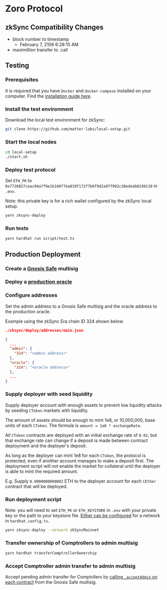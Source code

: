 # Zoro Protocol

## zkSync Compatibility Changes

- block number to timestamp
  - February 7, 2106 6:28:15 AM
- maximillion transfer to .call

## Testing

### Prerequisites

It is required that you have `Docker` and `docker-compose` installed on your computer. Find the [installation guide here](https://docs.docker.com/get-docker/).

### Install the test environment

Download the local test environment for zkSync:

```bash
git clone https://github.com/matter-labs/local-setup.git
```

### Start the local nodes

```bash
cd local-setup
./start.sh
```

### Deploy test protocol

Set `ETH_PK` to `0x7726827caac94a7f9e1b160f7ea819f172f7b6f9d2a97f992c38edeab82d4110` in `.env`.

Note: this private key is for a rich wallet configured by the zkSync local setup.

```bash
yarn zksync-deploy
```

### Run tests

```bash
yarn hardhat run script/test.ts
```

## Production Deployment

### Create a [Gnosis Safe](https://app.safe.global/) multisig

### Deploy a [production oracle](https://github.com/zoro-protocol/open-oracle/tree/master/zksync)

### Configure addresses

Set the admin address to a Gnosis Safe multisig and the oracle address to the production oracle.

Example using the zkSync Era chain ID 324 shown below.

```json
./zksync/deploy/addresses/main.json

{
  ...
  "admin": {
    "324": "<admin address>"
  },
  "oracle": {
    "324": "<oracle address>"
  },
  ...
}
```

### Supply deployer with seed liquidity

Supply deployer account with enough assets to prevent low liquidity attacks by seeding `CToken` markets with liquidity.

The amount of assets should be enough to mint 1e8, or 10,000,000, base units of each `CToken`. The formula is `amount = 1e8 * exchangeRate`.

All `CToken` contracts are deployed with an initial exchange rate of `0.02`, but that exchange rate can change if a deposit is made between contract deployment and the deployer's deposit.

As long as the deployer can mint 1e8 for each `CToken`, the protocol is protected, even if another account manages to make a deposit first. The deployment script will not enable the market for collateral until the deployer is able to mint the required amount.

E.g. Supply `0.0000000000002` ETH to the deployer account for each `CEther` contract that will be deployed.

### Run deployment script

Note: you will need to set `ETH_PK` or `ETH_KEYSTORE` in `.env` with your private key or the path to your keystore file. [Either can be configured](https://github.com/zoro-protocol/hardhat-zksync-web3) for a network in `hardhat.config.ts`.

```bash
yarn zksync-deploy --network zkSyncMainnet
```

### Transfer ownership of Comptrollers to admin multisig

```bash
yarn hardhat transferComptrollerOwnership
```

### Accept Comptroller admin transfer to admin multisig

Accept pending admin transfer for Comptollers by [calling `_acceptAdmin` on each contract](https://help.safe.global/en/articles/40870-contract-interactions) from the Gnosis Safe multisig.
